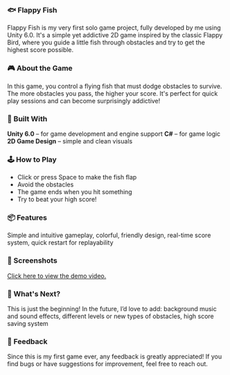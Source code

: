 ### 🐟 Flappy Fish
Flappy Fish is my very first solo game project, fully developed by me using Unity 6.0. It's a simple yet addictive 2D game inspired by the classic Flappy Bird, where you guide a little fish through obstacles and try to get the highest score possible.


### 🎮 About the Game
In this game, you control a flying fish that must dodge obstacles to survive. The more obstacles you pass, the higher your score. It's perfect for quick play sessions and can become surprisingly addictive!


### 🔧 Built With
**Unity 6.0** – for game development and engine support
**C#** – for game logic
**2D Game Design** – simple and clean visuals


### 🕹️ How to Play
- Click or press Space to make the fish flap
- Avoid the obstacles
- The game ends when you hit something
- Try to beat your high score!


### 📦 Features
Simple and intuitive gameplay, colorful, friendly design, real-time score system, quick restart for replayability


### 📸 Screenshots
[Click here to view the demo video.](./Demo/ScreenRecording.mp4)


### 🚀 What's Next?
This is just the beginning! In the future, I’d love to add: background music and sound effects, different levels or new types of obstacles, high score saving system


### 🙌 Feedback
Since this is my first game ever, any feedback is greatly appreciated! If you find bugs or have suggestions for improvement, feel free to reach out.
